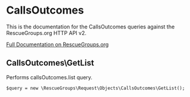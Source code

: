 # CallsOutcomes

This is the documentation for the CallsOutcomes queries against the RescueGroups.org HTTP API v2.

[Full Documentation on RescueGroups.org](https://userguide.rescuegroups.org/display/APIDG/Object+definitions#Objectdefinitions-callsOutcomes)

## CallsOutcomes\GetList

Performs callsOutcomes.list query.

    $query = new \RescueGroups\Request\Objects\CallsOutcomes\GetList();



